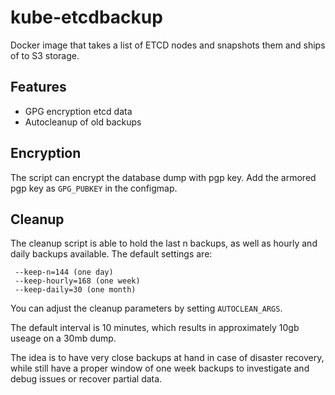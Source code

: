 # kube-etcdbackup

Docker image that takes a list of ETCD nodes and snapshots them and ships of to S3 storage.

## Features

* GPG encryption etcd data
* Autocleanup of old backups

## Encryption

The script can encrypt the database dump with pgp key.
Add the armored pgp key as `GPG_PUBKEY` in the configmap.


## Cleanup

The cleanup script is able to hold the last n backups, as well as hourly and daily backups available.
The default settings are:
```
 --keep-n=144 (one day)
 --keep-hourly=168 (one week)
 --keep-daily=30 (one month)
```

You can adjust the cleanup parameters by setting `AUTOCLEAN_ARGS`.

The default interval is 10 minutes, which results in approximately 10gb useage on a 30mb dump. 

The idea is to have very close backups at hand in case of disaster recovery, while still have a proper
window of one week backups to investigate and debug issues or recover partial data.
